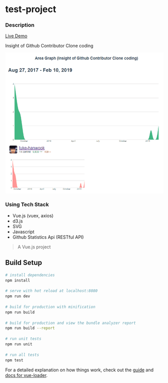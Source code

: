 # test-project

### Description

[Live Demo](https://codesandbox.io/s/github/luke-hanwook/vue-d3-github-clone-coding)

Insight of Github Contributor Clone coding

![Demo Image](./githubclone.gif?raw=true)

### Using Tech Stack

- Vue.js (vuex, axios)
- d3.js
- SVG
- Javascript
- Github Statistics Api (RESTful API)

> A Vue.js project

## Build Setup

```bash
# install dependencies
npm install

# serve with hot reload at localhost:8080
npm run dev

# build for production with minification
npm run build

# build for production and view the bundle analyzer report
npm run build --report

# run unit tests
npm run unit

# run all tests
npm test
```

For a detailed explanation on how things work, check out the [guide](http://vuejs-templates.github.io/webpack/) and [docs for vue-loader](http://vuejs.github.io/vue-loader).
